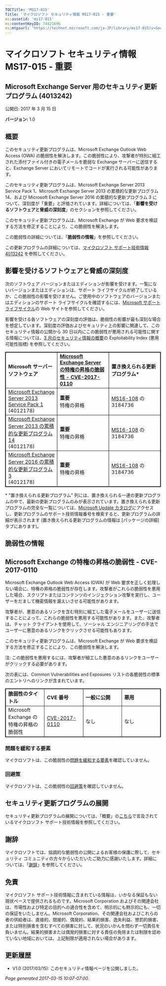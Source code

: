 ```yaml
---
TOCTitle: 'MS17-015'
Title: 'マイクロソフト セキュリティ情報 MS17-015 - 重要'
ms:assetid: 'ms17-015'
ms:contentKeyID: 74421696
ms:mtpsurl: 'https://technet.microsoft.com/ja-JP/library/ms17-015(v=Security.10)'
---
```


マイクロソフト セキュリティ情報 MS17-015 - 重要
===============================================

Microsoft Exchange Server 用のセキュリティ更新プログラム (4013242)
------------------------------------------------------------------

公開日: 2017 年 3 月 15 日

**バージョン:** 1.0

概要
----

<span id="sectionToggle0"></span>
このセキュリティ更新プログラムは、Microsoft Exchange Outlook Web Access (OWA) の脆弱性を解決します。この脆弱性により、攻撃者が特別に細工された添付ファイル付きの電子メールを脆弱な Exchange サーバーに送信すると、Exchange Server においてリモートでコードが実行される可能性があります。

このセキュリティ更新プログラムは、Microsoft Exchange Server 2013 Service Pack 1、Microsoft Exchange Server 2013 の累積的な更新プログラム 14、および Microsoft Exchange Server 2016 の累積的な更新プログラム 3 について、深刻度が「重要」と評価されています。詳細については、「**影響を受けるソフトウェアと脅威の深刻度**」のセクションを参照してください。

このセキュリティ更新プログラムは、Microsoft Exchange が Web 要求を検証する方法を修正することにより、この脆弱性を解決します。

この脆弱性の詳細については、「**脆弱性の情報**」を参照してください。

<span id="KBArticle"></span>
この更新プログラムの詳細については、[マイクロソフト サポート技術情報 4013242](https://support.microsoft.com/ja-jp/help/4013242) を参照してください。

影響を受けるソフトウェアと脅威の深刻度
--------------------------------------

<span id="sectionToggle1"></span>
次のソフトウェア バージョンまたはエディションが影響を受けます。一覧にないバージョンまたはエディションは、サポート ライフサイクルが終了しているか、この脆弱性の影響を受けません。ご使用中のソフトウェアのバージョンまたはエディションのサポート ライフサイクルを確認するには、[Microsoft サポート ライフサイクル](https://go.microsoft.com/fwlink/?linkid=21742)の Web サイトを参照してください。

影響を受ける各ソフトウェアの深刻度の評価は、脆弱性の影響が最も深刻な場合を想定しています。深刻度の評価およびセキュリティ上の影響に関連して、このセキュリティ情報の公開から 30 日以内にこの脆弱性が悪用される可能性に関する情報については、[3 月のセキュリティ情報の概要](https://technet.microsoft.com/ja-jp/library/security/ms17-mar)の Exploitability Index (悪用可能性指標) を参照してください。

 <p></p>
<table style="border:1px solid black;">
<colgroup>
<col width="33%" />
<col width="33%" />
<col width="33%" />
</colgroup>
<tbody>
<tr class="odd">
<td style="border:1px solid black;"><strong>Microsoft サーバー ソフトウェア</strong></td>
<td style="border:1px solid black;"><a href="https://www.cve.mitre.org/cgi-bin/cvename.cgi?name=cve-2017-0110"><strong>Microsoft Exchange Server の特権の昇格の脆弱性 - CVE-2017-0110</strong></a></td>
<td style="border:1px solid black;"><strong>置き換えられる更新プログラム*</strong></td>
</tr>
<tr class="even">
<td style="border:1px solid black;"><a href="https://www.microsoft.com/downloads/ja-jp/details.aspx?familyid=1dc2c189-2d5d-4f86-9049-aa403af9c143">Microsoft Exchange Server 2013 Service Pack 1</a><br />
(4012178)</td>
<td style="border:1px solid black;"><strong>重要<br />
</strong>特権の昇格</td>
<td style="border:1px solid black;"><a href="https://go.microsoft.com/fwlink/?linkid=824829">MS16-108</a> の 3184736</td>
</tr>
<tr class="odd">
<td style="border:1px solid black;"><a href="https://www.microsoft.com/downloads/ja-jp/details.aspx?familyid=7d376a06-0941-442b-a57e-37c821398c5c">Microsoft Exchange Server 2013 の累積的な更新プログラム 14</a><br />
(4012178)</td>
<td style="border:1px solid black;"><strong>重要<br />
</strong>特権の昇格</td>
<td style="border:1px solid black;"><a href="https://go.microsoft.com/fwlink/?linkid=824829">MS16-108</a> の 3184736</td>
</tr>
<tr class="even">
<td style="border:1px solid black;"><a href="https://www.microsoft.com/downloads/ja-jp/details.aspx?familyid=24370e12-50a1-4477-a664-11777eb93520">Microsoft Exchange Server 2016 の累積的な更新プログラム 3</a><br />
(4012178)</td>
<td style="border:1px solid black;"><strong>重要<br />
</strong>特権の昇格</td>
<td style="border:1px solid black;"><a href="https://go.microsoft.com/fwlink/?linkid=824829">MS16-108</a> の 3184736</td>
</tr>
</tbody>
</table>
  
\* "置き換えられる更新プログラム" 列には、置き換えられる一連の更新プログラムの中で、最新の更新プログラムのみが表示されています。置き換えられる更新プログラムの完全な一覧については、[Microsoft Update カタログ](https://catalog.update.microsoft.com/v7/site/home.aspx)にアクセスし、更新プログラムのサポート技術情報番号を検索すると、更新プログラムの詳細が表示されます (置き換えられる更新プログラムの情報は \[パッケージの詳細\] タブにあります)。
  
脆弱性の情報  
------------
  
<span id="sectionToggle2"></span>
Microsoft Exchange の特権の昇格の脆弱性 - CVE-2017-0110  
-------------------------------------------------------
  
Microsoft Exchange Outlook Web Access (OWA) が Web 要求を正しく処理しない場合に、特権の昇格の脆弱性が存在します。攻撃者がこれらの脆弱性を悪用した場合、スクリプトまたはコンテンツのインジェクション攻撃を実行し、ユーザーをだまして機密情報を漏えいさせる可能性があります。
  
攻撃者が、悪意のあるリンクを含む特別に細工した電子メールをユーザーに送信することによって、これらの脆弱性を悪用する可能性があります。また、攻撃者は、チャット クライアントを使用して、ソーシャル エンジニアリングの手法でユーザーに悪意のあるリンクをクリックさせる可能性もあります。
  
このセキュリティ更新プログラムは、Microsoft Exchange が Web 要求を検証する方法を修正することにより、この脆弱性を解決します。
  
注: この脆弱性を悪用するには、攻撃者が細工した悪意のあるリンクをユーザーがクリックする必要があります。
  
次の表には、Common Vulnerabilities and Exposures リストの各脆弱性の標準のエントリへのリンクが含まれています。

 <p></p>
<table style="border:1px solid black;">
<colgroup>
<col width="25%" />
<col width="25%" />
<col width="25%" />
<col width="25%" />
</colgroup>
<tbody>
<tr class="odd">
<td style="border:1px solid black;"><strong>脆弱性のタイトル</strong></td>
<td style="border:1px solid black;"><strong>CVE 番号</strong></td>
<td style="border:1px solid black;"><strong>一般に公開</strong></td>
<td style="border:1px solid black;"><strong>悪用</strong></td>
</tr>
<tr class="even">
<td style="border:1px solid black;">Microsoft Exchange の特権の昇格の脆弱性</td>
<td style="border:1px solid black;"><a href="https://www.cve.mitre.org/cgi-bin/cvename.cgi?name=cve-2017-0110">CVE-2017-0110</a></td>
<td style="border:1px solid black;">なし</td>
<td style="border:1px solid black;">なし</td>
</tr>
</tbody>
</table>
  
### 問題を緩和する要素
  
マイクロソフトは、この脆弱性の[問題を緩和する要素](https://technet.microsoft.com/ja-jp/library/security/dn848375.aspx)を確認していません。
  
### 回避策
  
マイクロソフトは、この脆弱性の[回避策](https://technet.microsoft.com/ja-jp/library/security/dn848375.aspx)を確認していません。
  
セキュリティ更新プログラムの展開  
--------------------------------
  
<span id="sectionToggle3"></span>
セキュリティ更新プログラムの展開については、「概要」の[こちら](#kbarticle)で言及されているマイクロソフト サポート技術情報を参照してください。
  
謝辞  
----
  
<span id="sectionToggle4"></span>
マイクロソフトでは、協調的な脆弱性の公開によるお客様の保護に際して、セキュリティ コミュニティの方々からいただいたご助力に感謝いたします。詳細については、「[謝辞](https://technet.microsoft.com/ja-jp/library/security/mt745121.aspx)」を参照してください。
  
免責  
----
  
<span id="sectionToggle5"></span>
マイクロソフト サポート技術情報に含まれている情報は、いかなる保証もない現状ベースで提供されるものです。Microsoft Corporation およびその関連会社は、市場性および特定の目的への適合性を含めて、明示的にも黙示的にも、一切の保証をいたしません。Microsoft Corporation、その関連会社およびこれらの者の供給者は、直接的、間接的、偶発的、結果的損害、逸失利益、懲罰的損害、または特別損害を含むすべての損害に対して、状況のいかんを問わず一切責任を負いません。結果的損害または偶発的損害に対する責任の免除または制限を認めていない地域においては、上記制限が適用されない場合があります。
  
更新履歴  
--------
  
<span id="sectionToggle6"></span>
-   V1.0 (2017/03/15): このセキュリティ情報ページを公開しました。
  
*Page generated 2017-03-15 10:07-07:00.*
